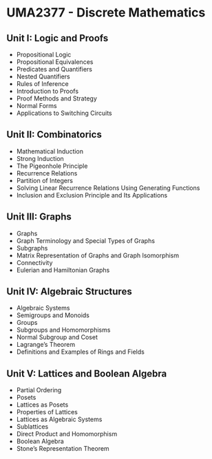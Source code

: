# UMA2377 - Discrete Mathematics

## Unit I: Logic and Proofs
- Propositional Logic
- Propositional Equivalences
- Predicates and Quantifiers
- Nested Quantifiers
- Rules of Inference
- Introduction to Proofs
- Proof Methods and Strategy
- Normal Forms
- Applications to Switching Circuits

## Unit II: Combinatorics
- Mathematical Induction
- Strong Induction
- The Pigeonhole Principle
- Recurrence Relations
- Partition of Integers
- Solving Linear Recurrence Relations Using Generating Functions
- Inclusion and Exclusion Principle and Its Applications

## Unit III: Graphs
- Graphs
- Graph Terminology and Special Types of Graphs
- Subgraphs
- Matrix Representation of Graphs and Graph Isomorphism
- Connectivity
- Eulerian and Hamiltonian Graphs

## Unit IV: Algebraic Structures
- Algebraic Systems
- Semigroups and Monoids
- Groups
- Subgroups and Homomorphisms
- Normal Subgroup and Coset
- Lagrange’s Theorem
- Definitions and Examples of Rings and Fields

## Unit V: Lattices and Boolean Algebra
- Partial Ordering
- Posets
- Lattices as Posets
- Properties of Lattices
- Lattices as Algebraic Systems
- Sublattices
- Direct Product and Homomorphism
- Boolean Algebra
- Stone’s Representation Theorem
